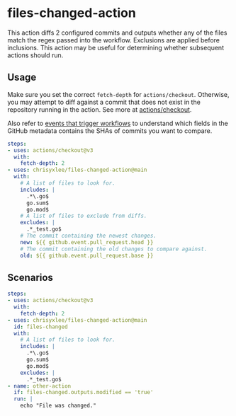 # files-changed-action

This action diffs 2 configured commits and outputs whether any of the files match the regex passed into the workflow. Exclusions are applied before inclusions. This action may be useful for determining whether subsequent actions should run.

## Usage

Make sure you set the correct `fetch-depth` for `actions/checkout`. Otherwise, you may attempt to diff against a commit that does not exist in the repository running in the action. See more at [actions/checkout](https://github.com/actions/checkout).

Also refer to [events that trigger workflows](https://docs.github.com/en/actions/using-workflows/events-that-trigger-workflows) to understand which fields in the GitHub metadata contains the SHAs of commits you want to compare.

```yaml
steps:
- uses: actions/checkout@v3
  with:
    fetch-depth: 2
- uses: chrisyxlee/files-changed-action@main
  with:
    # A list of files to look for.
    includes: |
      .*\.go$
      go.sum$
      go.mod$
    # A list of files to exclude from diffs.
    excludes: |
      .*_test.go$
    # The commit containing the newest changes.
    new: ${{ github.event.pull_request.head }}
    # The commit containing the old changes to compare against.
    old: ${{ github.event.pull_request.base }}
```

## Scenarios

```yaml
steps:
- uses: actions/checkout@v3
  with:
    fetch-depth: 2
- uses: chrisyxlee/files-changed-action@main
  id: files-changed
  with:
    # A list of files to look for.
    includes: |
      .*\.go$
      go.sum$
      go.mod$
    excludes: |
      .*_test.go$
- name: other-action
  if: files-changed.outputs.modified == 'true'
  run: |
    echo "File was changed."
```
